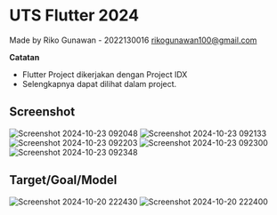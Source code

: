 # UTS Flutter 2024

Made by Riko Gunawan - 2022130016
rikogunawan100@gmail.com

**Catatan**

- Flutter Project dikerjakan dengan Project IDX
- Selengkapnya dapat dilihat dalam project.

## Screenshot
![Screenshot 2024-10-23 092048](https://github.com/user-attachments/assets/0c19c12a-eba4-4d39-a5e8-d0a6eb89cb02)
![Screenshot 2024-10-23 092133](https://github.com/user-attachments/assets/a6f261cc-629c-44a8-af19-7ce2d21b8798)
![Screenshot 2024-10-23 092203](https://github.com/user-attachments/assets/c99df165-5d2b-465b-bdeb-833d12e24c63)
![Screenshot 2024-10-23 092300](https://github.com/user-attachments/assets/c75f661a-e649-473e-8e83-8b97b5763117)
![Screenshot 2024-10-23 092348](https://github.com/user-attachments/assets/6f0e19e8-4c5e-4973-8ea2-609ee8e23807)

## Target/Goal/Model
![Screenshot 2024-10-20 222430](https://github.com/user-attachments/assets/c25e34dd-ff14-4013-9293-d4c61533f685)
![Screenshot 2024-10-20 222400](https://github.com/user-attachments/assets/7580b855-2eaf-4e31-a4e5-37cc18bc330b)






